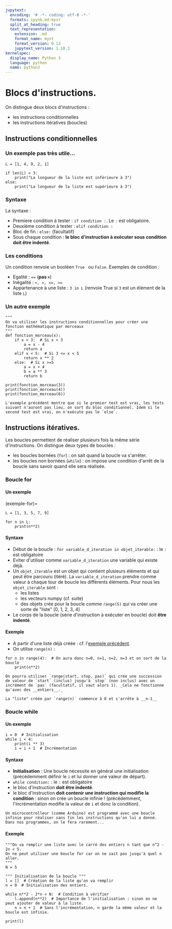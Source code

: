 ```yaml
---
jupytext:
  encoding: '# -*- coding: utf-8 -*-'
  formats: ipynb,md:myst
  split_at_heading: true
  text_representation:
    extension: .md
    format_name: myst
    format_version: 0.13
    jupytext_version: 1.10.3
kernelspec:
  display_name: Python 3
  language: python
  name: python3
---
```


# Blocs d'instructions.
On distingue deux blocs d'instructions :
* les instructions conditionnelles
* les instructions itératives (boucles)

## Instructions conditionnelles

### Un exemple pas très utile...
```{code-cell}
L = [1, 4, 9, 2, 1]

if len(L) < 3:
	print("La longueur de la liste est inférieure à 3")
else:
	print("La longueur de la liste est supérieure à 3")
```

### Syntaxe
La syntaxe :
* Premiere condition à tester : `if condition :`. Le `:` est obligatoire.
* Deuxième condition à tester : `elif condition :`
* Bloc de fin : `else:` (facultatif)
* Sous chaque condition : __le bloc d'instruction à exécuter sous condition doit être indenté__.

### Les conditions
Un condition renvoie un booléen `True ` ou `False`. Exemples de condition :
* Egalité : `==` (__pas `=`__)
* Inégalité : `<, >, <=, >=`
* Appartenance à une liste : `3 in L` (renvoie True si `3` est un élément de la liste `L`)

### Un autre exemple

```{code-cell}
""" 
On va utiliser les instructions conditionnelles pour créer une fonction mathématique par morceaux
"""
def fonction_morceau(x):
	if x < 3:  # Si x < 3
		a = x - 4
		return a
	elif x < 5:  # Si 3 <= x < 5
		return x ** 2
	else:  # Si x >=5
		a = x + 4
		b = a ** 3
		return b

print(fonction_morceau(3))
print(fonction_morceau(4))
print(fonction_morceau(6))
```

```{margin}
L'exemple précédent montre que si le premier test est vrai, les tests suivant n'auront pas lieu, on sort du bloc conditionnel. Idem si le second test est vrai, on n'exécute pas le `else`.
```

## Instructions itératives.
Les boucles permettent de réaliser plusieurs fois la même série d'instructions. On distingue deux types de boucles :
* les boucles bornées (`for`) : on sait quand la boucle va s'arrêter.
* les boucles non bornées (`while`) : on impose une condition d'arrêt de la boucle sans savoir quand elle sera réalisée.

### Boucle for

#### Un exemple 

(exemple-for)=
```{code-cell}
L = [1, 3, 5, 7, 9]

for n in L:
	print(n**2)
```

#### Syntaxe
* Début de la boucle : `for variable_d_iteration in objet_iterable:` : le `:` est obligatoire
* Eviter d'utiliser comme `variable_d_iteration` une variable qui existe déjà.
* Un `objet_iterable` est un objet qui contient plusieurs éléments et qui peut être parcouru (itéré). La `variable_d_iteration` prendre comme valeur à chaque tour de boucle les différents éléments. Pour nous les `objet_iterable` sont :
    * les listes
    * les vecteurs numpy (cf. suite)
    * des objets crée pour la boucle comme `range(5)` qui va créer une sorte de "liste" [0, 1, 2, 3, 4]
* Le corps de la boucle (série d'instruction à exécuter en boucle) doit __être indenté__.

#### Exemple
* A partir d'une liste déjà créée : cf. l'[exemple précédent](exemple-for).
* On utilise `range(n)` :

```{code-cell}
for n in range(4):  # On aura donc n=0, n=1, n=2, n=3 et on sort de la boucle
	print(n**2)
```

```{margin}
On pourra utiliser `range(start, stop, pas)` qui crée une succession de valeur de `start` (inclus) jusqu'à `stop` (non inclus) avec un incrément de `pas` (facultatif, il vaut alors 1). _Cela ne fonctionne qu'avec des __entiers__._ 
```

```{important}
La "liste" créée par `range(n)` commence à 0 et s'arrête à __n-1__
```



### Boucle while
#### Un exemple
```{code-cell}
i = 0  # Initialisation
while i < 4:
	print(i ** 3)
	i = i + 1  # Incrémentation
```

#### Syntaxe
* __Initialisation__ : Une boucle nécessite en général une initialisation (précédemment définir le `i` et lui donner une valeur de départ).
* `while condition:` : le `:` est obligatoire
* le bloc d'instruction __doit être indenté__.
* le bloc d'instruction __doit contenir une instruction qui modifie la condition__ : sinon on crée un boucle infinie ! (précédemment, l'incrémentation modifie la valeur de `i` et donc la condition).

```{margin}
Un microcontrolleur (comme Arduino) est programmé avec une boucle infinie pour réaliser sans fin les instructions qu'on lui a donné. Dans nos programmes, on le fera rarement...
```

#### Exemple
```{code-cell}
"""On va remplir une liste avec le carré des entiers n tant que n^2 - 2n < 5.
On ne peut utiliser une boucle for car on ne sait pas jusqu'à quel n aller.
"""
N = 5

""" Initialisation de la boucle """
l = []  # Création de la liste qu'on va remplir
n = 0  # Initialisation des entiers.

while n**2 - 2*n < N:  # Condition à vérifier
	l.append(n**2)  # Importance de l'initialisation : sinon on ne peut ajouter de valeur à la liste.
	n = n + 1  # Sans l'incrémentation, n garde la même valeur et la boucle est infinie.

print(l)
```

